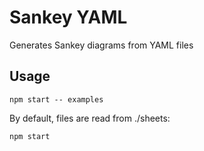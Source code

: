 # Sankey YAML

Generates Sankey diagrams from YAML files

## Usage

```npm start -- examples```

By default, files are read from ./sheets:

```npm start```
